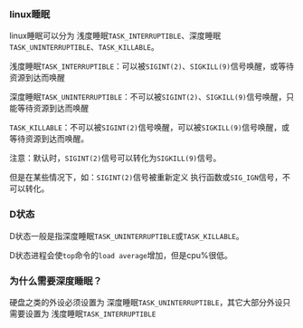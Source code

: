 ### linux睡眠

linux睡眠可以分为 浅度睡眠`TASK_INTERRUPTIBLE`、深度睡眠`TASK_UNINTERRUPTIBLE`、`TASK_KILLABLE`。

浅度睡眠`TASK_INTERRUPTIBLE`：可以被`SIGINT(2)`、`SIGKILL(9)`信号唤醒，或等待资源到达而唤醒

深度睡眠`TASK_UNINTERRUPTIBLE`：不可以被`SIGINT(2)`、`SIGKILL(9)`信号唤醒，只能等待资源到达而唤醒

`TASK_KILLABLE`：不可以被`SIGINT(2)`信号唤醒，可以被`SIGKILL(9)`信号唤醒，或等待资源到达而唤醒。



注意：默认时，`SIGINT(2)`信号可以转化为`SIGKILL(9)`信号。

但是在某些情况下，如：`SIGINT(2)`信号被重新定义 执行函数或`SIG_IGN`信号，不可以转化。

### D状态

D状态一般是指深度睡眠`TASK_UNINTERRUPTIBLE`或`TASK_KILLABLE`。

D状态进程会使`top`命令的`load average`增加，但是cpu%很低。

### 为什么需要深度睡眠？

硬盘之类的外设必须设置为 深度睡眠`TASK_UNINTERRUPTIBLE`，其它大部分外设只需要设置为 浅度睡眠`TASK_INTERRUPTIBLE`

